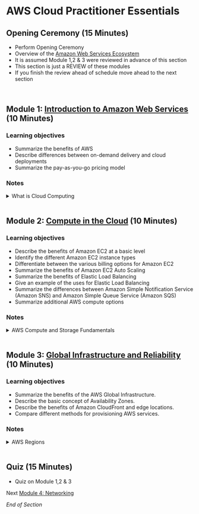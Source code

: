 # AWS Cloud Practitioner Essentials

## Opening Ceremony (15 Minutes)
* Perform Opening Ceremony
* Overview of the [Amazon Web Services Ecosystem](https://www.mindmeister.com/map/2345885899)
* It is assumed Module 1,2 & 3 were reviewed in advance of this section
* This section is just a REVIEW of these modules
* If you finish the review ahead of schedule move ahead to the next section
<br>

## Module 1: [Introduction to Amazon Web Services](https://mm.tt/map/2398188482) (10 Minutes)

### Learning objectives
* Summarize the benefits of AWS
* Describe differences between on-demand delivery and cloud deployments
* Summarize the pay-as-you-go pricing model

### Notes
<details class="faq box"><summary>What is Cloud Computing</summary>
<p>

![image](https://user-images.githubusercontent.com/18049790/228764007-5cd2051a-9a2b-4c6e-9233-79ab6d47903e.png)

</p>
</details>
<br>

## Module 2: [Compute in the Cloud](https://mm.tt/map/2398188755) (10 Minutes)

### Learning objectives
* Describe the benefits of Amazon EC2 at a basic level
* Identify the different Amazon EC2 instance types
* Differentiate between the various billing options for Amazon EC2
* Summarize the benefits of Amazon EC2 Auto Scaling
* Summarize the benefits of Elastic Load Balancing
* Give an example of the uses for Elastic Load Balancing
* Summarize the differences between Amazon Simple Notification Service (Amazon SNS) and Amazon Simple Queue Service (Amazon SQS)
* Summarize additional AWS compute options

### Notes
<details class="faq box"><summary>AWS Compute and Storage Fundamentals</summary>
<p>

![image](https://user-images.githubusercontent.com/18049790/228767269-1a8db3fb-103f-49ad-a0af-0ebad65431f2.png)

</p>
</details>
<br>

## Module 3: [Global Infrastructure and Reliability](https://mm.tt/map/2398188922) (10 Minutes)

### Learning objectives
* Summarize the benefits of the AWS Global Infrastructure.
* Describe the basic concept of Availability Zones.
* Describe the benefits of Amazon CloudFront and edge locations.
* Compare different methods for provisioning AWS services.

### Notes
<details class="faq box"><summary>AWS Regions</summary>
<p>

![image](https://user-images.githubusercontent.com/18049790/228764437-3a7f5820-0d33-4633-8969-0b5a2ccef085.png)

</p>
</details>
<br>

## Quiz (15 Minutes)
* Quiz on Module 1,2 & 3

Next [Module 4: Networking](https://github.com/jamesbuckett/aws-cloud-practitioner-essentials/blob/main/02-second-time-block.md)

*End of Section*
